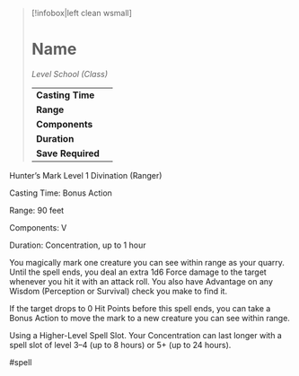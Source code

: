 > [!infobox|left clean wsmall]
> # Name
> *Level School (Class)*
> 
> | | |
> | - | - |
> | **Casting Time** | |
> | **Range** | |
> | **Components** | |
> | **Duration** | |
> | **Save Required** | |

Hunter’s Mark
Level 1 Divination (Ranger)

Casting Time: Bonus Action

Range: 90 feet

Components: V

Duration: Concentration, up to 1 hour

You magically mark one creature you can see within range as your quarry. Until the spell ends, you deal an extra 1d6 Force damage to the target whenever you hit it with an attack roll. You also have Advantage on any Wisdom (Perception or Survival) check you make to find it.

If the target drops to 0 Hit Points before this spell ends, you can take a Bonus Action to move the mark to a new creature you can see within range.

Using a Higher-Level Spell Slot. Your Concentration can last longer with a spell slot of level 3–4 (up to 8 hours) or 5+ (up to 24 hours).

#spell